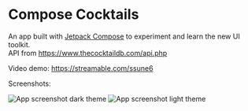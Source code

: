 # Compose Cocktails

An app built with [Jetpack Compose](https://developer.android.com/jetpack/compose) to experiment and learn the new UI toolkit.  
API from https://www.thecocktaildb.com/api.php


Video demo: https://streamable.com/ssune6

Screenshots:

![App screenshot dark theme](https://i.imgur.com/P2h4EVT.png)
![App screenshot light theme](https://i.imgur.com/rQpgY1U.png)
